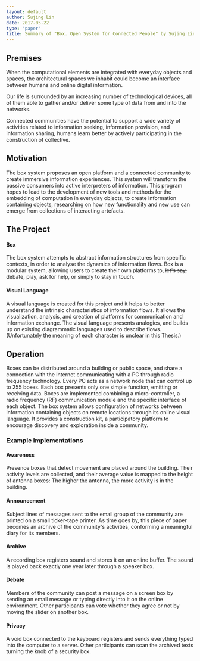 ```yaml
---
layout: default
author: Sujing Lin
date: 2017-05-22
type: "paper"
title: Summary of "Box. Open System for Connected People" by Sujing Lin
---
```




## Premises

When the computational elements are integrated with everyday objects and spaces, the architectural spaces we inhabit could become an interface between humans and online digital information.

Our life is surrounded by an increasing number of technological devices, all of them able to gather and/or deliver some type of data from and into the networks.

Connected communities have the potential to support a wide variety of activities related to information seeking, information provision, and information sharing, humans learn better by actively participating in the construction of collective.

## Motivation

The box system proposes an open platform and a connected community to create immersive information experiences. This system will transform the passive consumers into active interpreters of information. This program hopes to lead to the development of new tools and methods for the embedding of computation in everyday objects, to create information containing objects, researching on how new functionality and new use can emerge from collections of interacting artefacts.

## The Project

#### Box

The box system attempts to abstract information structures from specific contexts, in order to analyse the dynamics of information flows. Box is a modular system, allowing users to create their own platforms to, ~~let's say,~~ debate, play, ask for help, or simply to stay in touch.

#### Visual Language

A visual language is created for this project and it helps to better understand the intrinsic characteristics of information flows. It allows the visualization, analysis, and creation of platforms for communication and information exchange. The visual language presents analogies, and builds up on existing diagrammatic languages used to describe flows. (Unfortunately the meaning of each character is unclear in this Thesis.)


<!--
(Unfortunately the meaning of each character is unclear in this Thesis.)
This should go into a final paragraph called conclusion or critique
-->

## Operation

Boxes can be distributed around a building or public space, and share a connection with the internet communicating with a PC through radio frequency technology. Every PC acts as a network node that can control up to 255 boxes. Each box presents only one simple function, emitting or receiving data.
Boxes are implemented combining a micro-controller, a radio frequency (RF) communication module and the specific interface of each object.
The box system allows configuration of networks between information containing objects on remote locations through its online visual language. It provides a construction kit, a participatory platform to encourage discovery and exploration inside a community.

### Example Implementations

#### Awareness

Presence boxes that detect movement are placed around the building. Their activity levels are collected, and their average value is mapped to the height of antenna boxes: The higher the antenna, the more activity is in the building.

#### Announcement

Subject lines of messages sent to the email group of the community are printed on a small ticker-tape printer. As time goes by, this piece of paper becomes an archive of the community's activities, conforming a meaningful diary for its members.

#### Archive

A recording box registers sound and stores it on an online buffer. The sound is played back exactly one year later through a speaker box.

#### Debate

Members of the community can post a message on a screen box by sending an email message or typing directly into it on the online environment. Other participants can vote whether they agree or not by moving the slider on another box.

#### Privacy

A void box connected to the keyboard registers and sends everything typed into the computer to a server. Other participants can scan the archived texts turning the knob of a security box.
